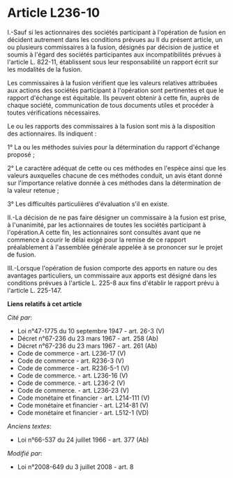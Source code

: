 # Article L236-10

I.-Sauf si les actionnaires des sociétés participant à l'opération de fusion en décident autrement dans les conditions
prévues au II du présent article, un ou plusieurs commissaires à la fusion, désignés par décision de justice et soumis à
l'égard des sociétés participantes aux incompatibilités prévues à l'article L. 822-11, établissent sous leur responsabilité
un rapport écrit sur les modalités de la fusion. 

Les commissaires à la fusion vérifient que les valeurs relatives attribuées aux actions des sociétés participant à
l'opération sont pertinentes et que le rapport d'échange est équitable. Ils peuvent obtenir à cette fin, auprès de chaque
société, communication de tous documents utiles et procéder à toutes vérifications nécessaires. 

Le ou les rapports des commissaires à la fusion sont mis à la disposition des actionnaires. Ils indiquent : 

1° La ou les méthodes suivies pour la détermination du rapport d'échange proposé ; 

2° Le caractère adéquat de cette ou ces méthodes en l'espèce ainsi que les valeurs auxquelles chacune de ces méthodes
conduit, un avis étant donné sur l'importance relative donnée à ces méthodes dans la détermination de la valeur retenue ; 

3° Les difficultés particulières d'évaluation s'il en existe. 

II.-La décision de ne pas faire désigner un commissaire à la fusion est prise, à l'unanimité, par les actionnaires de toutes
les sociétés participant à l'opération.A cette fin, les actionnaires sont consultés avant que ne commence à courir le délai
exigé pour la remise de ce rapport préalablement à l'assemblée générale appelée à se prononcer sur le projet de fusion. 

III.-Lorsque l'opération de fusion comporte des apports en nature ou des avantages particuliers, un commissaire aux apports
est désigné dans les conditions prévues à l'article L. 225-8 aux fins d'établir le rapport prévu à l'article L. 225-147.

**Liens relatifs à cet article**

_Cité par_:

  - Loi n°47-1775 du 10 septembre 1947 - art. 26-3 (V)
  - Décret n°67-236 du 23 mars 1967 - art. 258 (Ab)
  - Décret n°67-236 du 23 mars 1967 - art. 261 (Ab)
  - Code de commerce - art. L236-17 (V)
  - Code de commerce - art. R236-3 (V)
  - Code de commerce - art. R236-5-1 (V)
  - Code de commerce. - art. L236-16 (V)
  - Code de commerce. - art. L236-2 (V)
  - Code de commerce. - art. L236-23 (V)
  - Code monétaire et financier - art. L214-111 (V)
  - Code monétaire et financier - art. L214-81 (V)
  - Code monétaire et financier - art. L512-1 (VD)

_Anciens textes_:

  - Loi n°66-537 du 24 juillet 1966 - art. 377 (Ab)

_Modifié par_:

  - Loi n°2008-649 du 3 juillet 2008 - art. 8
